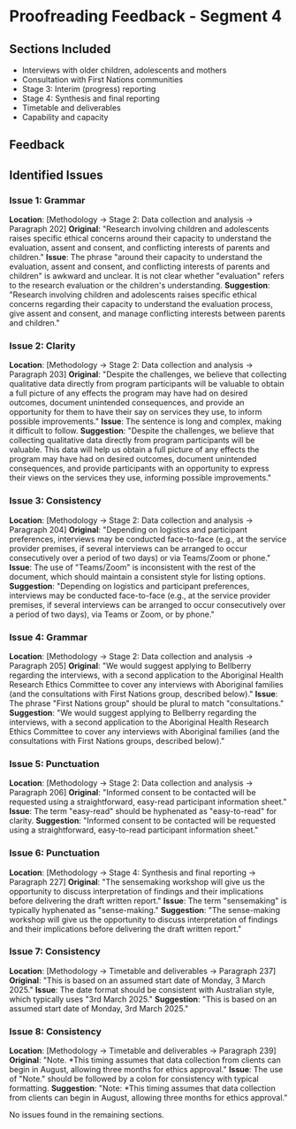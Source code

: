 # Proofreading Feedback - Segment 4

## Sections Included
- Interviews with older children, adolescents and mothers
- Consultation with First Nations communities
- Stage 3: Interim (progress) reporting 
- Stage 4: Synthesis and final reporting
- Timetable and deliverables
- Capability and capacity

## Feedback

## Identified Issues

### Issue 1: Grammar
**Location**: [Methodology → Stage 2: Data collection and analysis → Paragraph 202]
**Original**: "Research involving children and adolescents raises specific ethical concerns around their capacity to understand the evaluation, assent and consent, and conflicting interests of parents and children."
**Issue**: The phrase "around their capacity to understand the evaluation, assent and consent, and conflicting interests of parents and children" is awkward and unclear. It is not clear whether "evaluation" refers to the research evaluation or the children's understanding.
**Suggestion**: "Research involving children and adolescents raises specific ethical concerns regarding their capacity to understand the evaluation process, give assent and consent, and manage conflicting interests between parents and children."

### Issue 2: Clarity
**Location**: [Methodology → Stage 2: Data collection and analysis → Paragraph 203]
**Original**: "Despite the challenges, we believe that collecting qualitative data directly from program participants will be valuable to obtain a full picture of any effects the program may have had on desired outcomes, document unintended consequences, and provide an opportunity for them to have their say on services they use, to inform possible improvements."
**Issue**: The sentence is long and complex, making it difficult to follow.
**Suggestion**: "Despite the challenges, we believe that collecting qualitative data directly from program participants will be valuable. This data will help us obtain a full picture of any effects the program may have had on desired outcomes, document unintended consequences, and provide participants with an opportunity to express their views on the services they use, informing possible improvements."

### Issue 3: Consistency
**Location**: [Methodology → Stage 2: Data collection and analysis → Paragraph 204]
**Original**: "Depending on logistics and participant preferences, interviews may be conducted face-to-face (e.g., at the service provider premises, if several interviews can be arranged to occur consecutively over a period of two days) or via Teams/Zoom or phone."
**Issue**: The use of "Teams/Zoom" is inconsistent with the rest of the document, which should maintain a consistent style for listing options.
**Suggestion**: "Depending on logistics and participant preferences, interviews may be conducted face-to-face (e.g., at the service provider premises, if several interviews can be arranged to occur consecutively over a period of two days), via Teams or Zoom, or by phone."

### Issue 4: Grammar
**Location**: [Methodology → Stage 2: Data collection and analysis → Paragraph 205]
**Original**: "We would suggest applying to Bellberry regarding the interviews, with a second application to the Aboriginal Health Research Ethics Committee to cover any interviews with Aboriginal families (and the consultations with First Nations group, described below)."
**Issue**: The phrase "First Nations group" should be plural to match "consultations."
**Suggestion**: "We would suggest applying to Bellberry regarding the interviews, with a second application to the Aboriginal Health Research Ethics Committee to cover any interviews with Aboriginal families (and the consultations with First Nations groups, described below)."

### Issue 5: Punctuation
**Location**: [Methodology → Stage 2: Data collection and analysis → Paragraph 206]
**Original**: "Informed consent to be contacted will be requested using a straightforward, easy-read participant information sheet."
**Issue**: The term "easy-read" should be hyphenated as "easy-to-read" for clarity.
**Suggestion**: "Informed consent to be contacted will be requested using a straightforward, easy-to-read participant information sheet."

### Issue 6: Punctuation
**Location**: [Methodology → Stage 4: Synthesis and final reporting → Paragraph 227]
**Original**: "The sensemaking workshop will give us the opportunity to discuss interpretation of findings and their implications before delivering the draft written report."
**Issue**: The term "sensemaking" is typically hyphenated as "sense-making."
**Suggestion**: "The sense-making workshop will give us the opportunity to discuss interpretation of findings and their implications before delivering the draft written report."

### Issue 7: Consistency
**Location**: [Methodology → Timetable and deliverables → Paragraph 237]
**Original**: "This is based on an assumed start date of Monday, 3 March 2025."
**Issue**: The date format should be consistent with Australian style, which typically uses "3rd March 2025."
**Suggestion**: "This is based on an assumed start date of Monday, 3rd March 2025."

### Issue 8: Consistency
**Location**: [Methodology → Timetable and deliverables → Paragraph 239]
**Original**: "Note. *This timing assumes that data collection from clients can begin in August, allowing three months for ethics approval."
**Issue**: The use of "Note." should be followed by a colon for consistency with typical formatting.
**Suggestion**: "Note: *This timing assumes that data collection from clients can begin in August, allowing three months for ethics approval."

No issues found in the remaining sections.